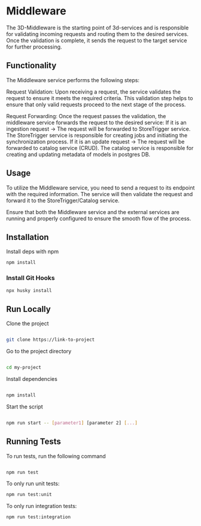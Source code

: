# Middleware
The 3D-Middleware is the starting point of 3d-services and is responsible for validating incoming requests and routing them to the desired services. Once the validation is complete, it sends the request to the target service for further processing.

## Functionality
The Middleware service performs the following steps:

Request Validation: Upon receiving a request, the service validates the request to ensure it meets the required criteria. This validation step helps to ensure that only valid requests proceed to the next stage of the process.

Request Forwarding: Once the request passes the validation, the middleware service forwards the request to the desired service:
If it is an ingestion request -> The request will be forwarded to StoreTrigger service.
The StoreTrigger service is responsible for creating jobs and initiating the synchronization process.
If it is an update request -> The request will be forwarded to catalog service (CRUD).
The catalog service is responsible for creating and updating metadata of models in postgres DB.

## Usage
To utilize the Middleware service, you need to send a request to its endpoint with the required information. The service will then validate the request and forward it to the StoreTrigger/Catalog service.

Ensure that both the Middleware service and the external services are running and properly configured to ensure the smooth flow of the process.

## Installation

Install deps with npm

```bash
npm install
```
### Install Git Hooks
```bash
npx husky install
```

## Run Locally

Clone the project

```bash

git clone https://link-to-project

```

Go to the project directory

```bash

cd my-project

```

Install dependencies

```bash

npm install

```

Start the script

```bash

npm run start -- [parameter1] [parameter 2] [...]

```

## Running Tests

To run tests, run the following command

```bash

npm run test

```

To only run unit tests:
```bash
npm run test:unit
```

To only run integration tests:
```bash
npm run test:integration
```